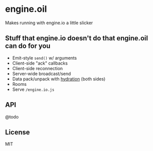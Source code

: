 engine.oil
==========

Makes running with engine.io a little slicker

Stuff that engine.io doesn't do that engine.oil can do for you
--------------------------------------------------------------

- Emit-style `send()` w/ arguments
- Client-side "ack" callbacks
- Client-side reconnection
- Server-wide broadcast/send
- Data pack/unpack with [hydration](https://github.com/carlos8f/hydration) (both sides)
- Rooms
- Serve `/engine.io.js`

API
---

@todo

License
-------

MIT